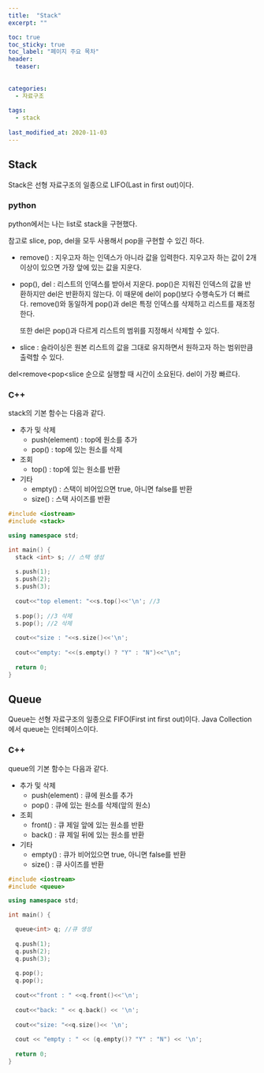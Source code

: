 ```yaml
---
title:  "Stack"
excerpt: ""

toc: true
toc_sticky: true
toc_label: "페이지 주요 목차"
header:
  teaser: 
  
  
categories:
  - 자료구조
  
tags:
  - stack
  
last_modified_at: 2020-11-03
---
```


## Stack

Stack은 선형 자료구조의 일종으로 LIFO(Last in first out)이다. 

### python

python에서는 나는 list로 stack을 구현했다.

참고로 slice, pop, del을 모두 사용해서 pop을 구현할 수 있긴 하다.

* remove() : 지우고자 하는 인덱스가 아니라 값을 입력한다. 지우고자 하는 값이 2개 이상이 있으면 가장 앞에 있는 값을 지운다.
* pop(), del : 리스트의 인덱스를 받아서 지운다. pop()은 지워진 인덱스의 값을 반환하지만 del은 반환하지 않는다.
  이 때문에 del이 pop()보다 수행속도가 더 빠르다. remove()와 동일하게 pop()과 del은 특정 인덱스를 삭제하고 리스트를 재조정한다.

  또한 del은 pop()과 다르게 리스트의 범위를 지정해서 삭제할 수 있다. 
* slice : 슬라이싱은 원본 리스트의 값을 그대로 유지하면서 원하고자 하는 범위만큼 출력할 수 있다.

del<remove<pop<slice 순으로 실행할 때 시간이 소요된다. del이 가장 빠르다.

### C++

stack의 기본 함수는 다음과 같다.

* 추가 및 삭제
  * push(element) : top에 원소를 추가
  * pop() : top에 있는 원소를 삭제
* 조회
  * top() : top에 있는 원소를 반환
* 기타
  * empty() : 스택이 비어있으면 true, 아니면 false를 반환
  * size() : 스택 사이즈를 반환
  
```c++
#include <iostream>
#include <stack>

using namespace std;

int main() {
  stack <int> s; // 스택 생성
  
  s.push(1);
  s.push(2);
  s.push(3);
  
  cout<<"top element: "<<s.top()<<'\n'; //3
  
  s.pop(); //3 삭제
  s.pop(); //2 삭제
  
  cout<<"size : "<<s.size()<<'\n';
  
  cout<<"empty: "<<(s.empty() ? "Y" : "N")<<"\n";
  
  return 0;
}
```


## Queue

Queue는 선형 자료구조의 일종으로 FIFO(First int first out)이다. Java Collection에서 queue는 인터페이스이다. 

### C++

queue의 기본 함수는 다음과 같다.

* 추가 및 삭제
  * push(element) : 큐에 원소를 추가
  * pop() : 큐에 있는 원소를 삭제(앞의 원소)
* 조회
  * front() : 큐 제일 앞에 있는 원소를 반환
  * back() : 큐 제일 뒤에 있는 원소를 반환
* 기타
  * empty() : 큐가 비어있으면 true, 아니면 false를 반환
  * size() : 큐 사이즈를 반환
  
```c++
#include <iostream>
#include <queue>

using namespace std;

int main() {

  queue<int> q; //큐 생성
  
  q.push(1);
  q.push(2);
  q.push(3);
  
  q.pop();
  q.pop();
  
  cout<<"front : " <<q.front()<<'\n';
  
  cout<<"back: " << q.back() << '\n';
  
  cout<<"size: "<<q.size()<< '\n';
  
  cout << "empty : " << (q.empty()? "Y" : "N") << '\n';
  
  return 0;
}
```
